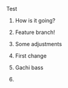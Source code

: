 Test

1. How is it going?
2. Feature branch!
3. Some adjustments

1. First change

2. Gachi bass

3.